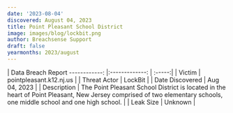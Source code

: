```yaml
---
date: '2023-08-04'
discovered: August 04, 2023
title: Point Pleasant School District
image: images/blog/lockbit.png
author: Breachsense Support
draft: false
yearmonths: 2023/august
---
```



| Data Breach Report
------------:     |:-------------:    | :-----:|
| Victim      | pointpleasant.k12.nj.us      | 
| Threat Actor      | LockBit      | 
| Date Discovered      | Aug 04, 2023      | 
| Description      | The Point Pleasant School District is located in the heart of Point Pleasant, New Jersey comprised of two elementary schools, one middle school and one high school.      | 
| Leak Size      | Unknown      | 

